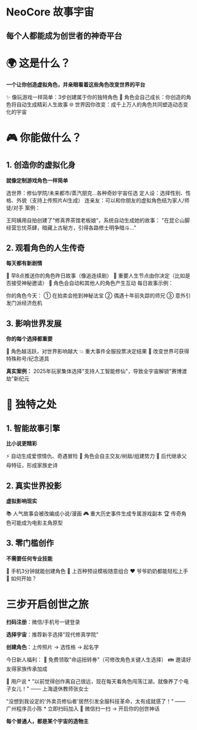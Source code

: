 # NeoCore 故事宇宙

## 每个人都能成为创世者的神奇平台

# 🌍 这是什么？

**一个让你创造虚拟角色，并亲眼看着这些角色改变世界的平台**

✨ 像玩游戏一样简单：3步创建属于你的独特角色
🌱 角色会自己成长：你创造的角色将自动生成精彩人生故事
🌐 世界因你改变：成千上万人的角色共同塑造动态变化的宇宙

# 🎮 你能做什么？

## 1. 创造你的虚拟化身

**就像定制游戏角色一样简单**

选世界：修仙学院/未来都市/蒸汽朋克...各种奇妙宇宙任选
定人设：选择性别、性格、外貌（支持上传照片AI生成）
连亲友：可以和你朋友的虚拟角色结为家人/师徒/对手
案例：

王阿姨用自拍创建了"修真界茶馆老板娘"，系统自动生成她的故事： "在昆仑山脚经营忘忧茶肆，暗藏上古秘方，引得各路修士明争暗斗..."
## 2. 观看角色的人生传奇

**每天都有新剧情**

📖 早8点推送你的角色昨日故事（像追连续剧）
🌟 重要人生节点由你决定（比如是否接受神秘邀请）
👥 角色会自动和其他人的角色产生互动
每日故事示例：

你的角色今天： ① 在拍卖会抢到神秘法宝 ② 偶遇十年前失踪的师兄 ③ 意外引发门派经济危机
## 3. 影响世界发展

**你的每个选择都重要**

🌸 角色越活跃，对世界影响越大
💥 重大事件全服投票决定结果
🎁 改变世界可获得特殊称号/纪念道具

**真实案例：**
2025年玩家集体选择"支持人工智能修仙"，导致全宇宙解锁"赛博渡劫"新纪元

# 🌈 独特之处

## 1. 智能故事引擎

**比小说更精彩**

⚡ 自动生成爱恨情仇、奇遇冒险
🤝 角色会自主交友/树敌/组建势力
🧬 后代继承父母特征，形成家族史诗

## 2. 真实世界投影

**虚拟影响现实**

📚 人气故事会被改编成小说/漫画
🎮 重大历史事件生成专属游戏副本
🏆 传奇角色可能成为电影主角原型

## 3. 零门槛创作

**不需要任何专业技能**

📱 手机3分钟就能创建角色
🎨 上百种预设模板随意组合
❤️ 爷爷奶奶都能轻松上手
🚀 如何开始？

# 三步开启创世之旅

**扫码注册**：微信/手机号一键登录 

**选择宇宙**：推荐新手选择"现代修真学院" 

**创建角色**：上传照片 → 选性格 → 起名字

今日新人福利： 🎁 免费领取"命运扭转券"（可修改角色关键人生选择） 👪 邀请好友得家族传承加成

💌 用户说
*
"以前觉得创作离自己很远，现在每天看角色闯荡江湖，就像养了个电子女儿！" —— 上海退休教师张女士

"没想到我设定的'外卖员修仙者'居然引发全服科技革命，太有成就感了！" —— 广州程序员小陈
*
立即扫码加入 📱 微信扫一扫 → 开启你的创世神话


**每个普通人，都是某个宇宙的造物主**
